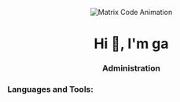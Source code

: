 <p align="center">
  <img src="https://github.com/TBag502/TBag502/assets/133415947/e681e65f-3518-47ee-8148-97734b754e38" alt="Matrix Code Animation">
</p>

<h1 align="center">Hi 👋, I'm ga</h1>
<h3 align="center">Administration</h3>


<h3 align="left">Languages and Tools:</h3>
<p align="left">
  <!-- Your icons here -->
</p>

<p align="center">
</p>
